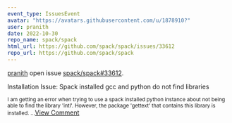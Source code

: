 ```yaml
---
event_type: IssuesEvent
avatar: "https://avatars.githubusercontent.com/u/1878910?"
user: pranith
date: 2022-10-30
repo_name: spack/spack
html_url: https://github.com/spack/spack/issues/33612
repo_url: https://github.com/spack/spack
---
```


<a href='https://github.com/pranith' target='_blank'>pranith</a> open issue <a href='https://github.com/spack/spack/issues/33612' target='_blank'>spack/spack#33612</a>.

<p>Installation Issue: Spack installed gcc and python do not find libraries</p><small>I am getting an error when trying to use a spack installed python instance about not being able to find the library 'intl'. However, the package 'gettext' that contains this library is installed....</small><a href='https://github.com/spack/spack/issues/33612' target='_blank'>View Comment</a>